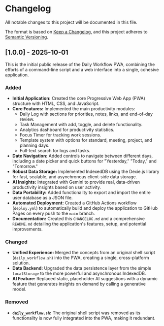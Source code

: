# Changelog

All notable changes to this project will be documented in this file.

The format is based on [Keep a Changelog](https://keepachangelog.com/en/1.0.0/), and this project adheres to [Semantic Versioning](https://semver.org/spec/v2.0.0.html).

## [1.0.0] - 2025-10-01

This is the initial public release of the Daily Workflow PWA, combining the efforts of a command-line script and a web interface into a single, cohesive application.

### Added

- **Initial Application:** Created the core Progressive Web App (PWA) structure with HTML, CSS, and JavaScript.
- **Core Features:** Implemented the main productivity modules:
  - Daily Log with sections for priorities, notes, links, and end-of-day review.
  - Task Management with add, toggle, and delete functionality.
  - Analytics dashboard for productivity statistics.
  - Focus Timer for tracking work sessions.
  - Template system with options for standard, meeting, project, and planning days.
  - Full-text search for logs and tasks.
- **Date Navigation:** Added controls to navigate between different days, including a date picker and quick buttons for "Yesterday," "Today," and "Tomorrow."
- **Robust Data Storage:** Implemented IndexedDB using the Dexie.js library for fast, scalable, and asynchronous client-side data storage.
- **AI Insights:** Integrated with Gemini to provide real, data-driven productivity insights based on user activity.
- **Data Portability:** Added functionality to export and import the entire user database as a JSON file.
- **Automated Deployment:** Created a GitHub Actions workflow (`deploy.yml`) to automatically build and deploy the application to GitHub Pages on every push to the `main` branch.
- **Documentation:** Created this `CHANGELOG.md` and a comprehensive `README.md` detailing the application's features, setup, and potential improvements.

### Changed

- **Unified Experience:** Merged the concepts from an original shell script (`daily_workflow.sh`) into the PWA, creating a single, cross-platform solution.
- **Data Backend:** Upgraded the data persistence layer from the simple `localStorage` to the more powerful and asynchronous IndexedDB.
- **AI Feature:** Replaced static, placeholder AI suggestions with a dynamic feature that generates insights on demand by calling a generative model.

### Removed

- **`daily_workflow.sh`:** The original shell script was removed as its functionality is now fully integrated into the PWA, making it redundant.
